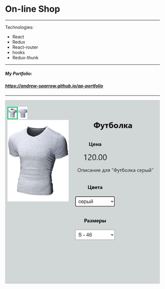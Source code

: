 # On-line Shop

-----------

Technologies:

- React
- Redux
- React-router
- hooks
- Redux-thunk

------
##### My Portfolio:
##### https://andrew-sparrow.github.io/ap-portfolio
---

![Alt text](public/images/screenshot.png?raw=true "Title")

